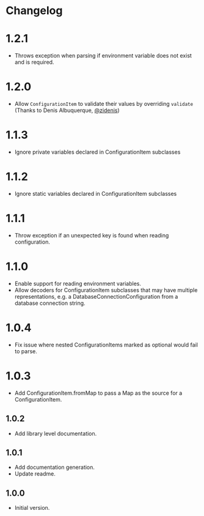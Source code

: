 # Changelog

# 1.2.1

- Throws exception when parsing if environment variable does not exist and is required.

# 1.2.0

- Allow `ConfigurationItem` to validate their values by overriding `validate` (Thanks to Denis Albuquerque, [@zidenis](https://github.com/zidenis))

# 1.1.3

- Ignore private variables declared in ConfigurationItem subclasses

# 1.1.2

- Ignore static variables declared in ConfigurationItem subclasses

# 1.1.1

- Throw exception if an unexpected key is found when reading configuration.

# 1.1.0

- Enable support for reading environment variables.
- Allow decoders for ConfigurationItem subclasses that may have multiple representations, e.g. a DatabaseConnectionConfiguration from a database connection string.

# 1.0.4

- Fix issue where nested ConfigurationItems marked as optional would fail to parse.

# 1.0.3

- Add ConfigurationItem.fromMap to pass a Map as the source for a ConfigurationItem.

## 1.0.2

- Add library level documentation.

## 1.0.1

- Add documentation generation.
- Update readme.

## 1.0.0

- Initial version.


